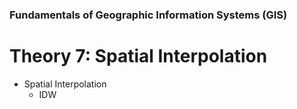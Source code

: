 
### Fundamentals of Geographic Information Systems (GIS)

# Theory 7: Spatial Interpolation

- Spatial Interpolation
	- IDW

<!--stackedit_data:
eyJoaXN0b3J5IjpbLTE4MjY2MTMwNDBdfQ==
-->